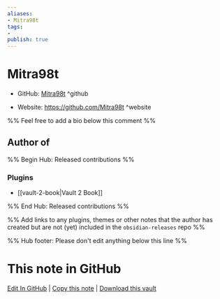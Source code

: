 ```yaml
---
aliases:
- Mitra98t
tags:
- 
publish: true
---
```


# Mitra98t

- GitHub: [Mitra98t](https://github.com/Mitra98t/) ^github
<!-- - Discord: `@` ^discord-->
- Website: <https://github.com/Mitra98t> ^website
<!-- - [[Publish sites|Publish site]]: <https://> ^publish-->

%% Feel free to add a bio below this comment %%


## Author of

%% Begin Hub: Released contributions %%
### Plugins
- [[vault-2-book|Vault 2 Book]]

%% End Hub: Released contributions %%

%% Add links to any plugins, themes or other notes that the author has created but are not (yet) included in the `obsidian-releases` repo %%

<!--
### Unlisted plugins
-->

<!--
### Others
-->

<!--
## Sponsor this author
-->

<!-- - [[GitHub sponsors]]: [Sponsor @Mitra98t on GitHub Sponsors](https://github.com/sponsors/Mitra98t) ^github-sponsor-->
<!-- - [[Buy me a coffee]]: <https://> ^buy-me-a-coffee-->
<!-- - [[PayPal]]: <https://> ^paypal-->
<!-- - [[Patreon]]: <https://> ^patreon-->

<!--
## Follow this author
-->

<!-- - [[YouTube Channels|On YouTube]]: <https://> ^youtube-->
<!-- - Twitter: <https://> ^twitter-->
<!-- - ... -->

%% Hub footer: Please don't edit anything below this line %%

# This note in GitHub

<span class="git-footer">[Edit In GitHub](https://github.dev/obsidian-community/obsidian-hub/blob/main/01%20-%20Community/People/Mitra98t.md "git-hub-edit-note") | [Copy this note](https://raw.githubusercontent.com/obsidian-community/obsidian-hub/main/01%20-%20Community/People/Mitra98t.md "git-hub-copy-note") | [Download this vault](https://github.com/obsidian-community/obsidian-hub/archive/refs/heads/main.zip "git-hub-download-vault") </span>
